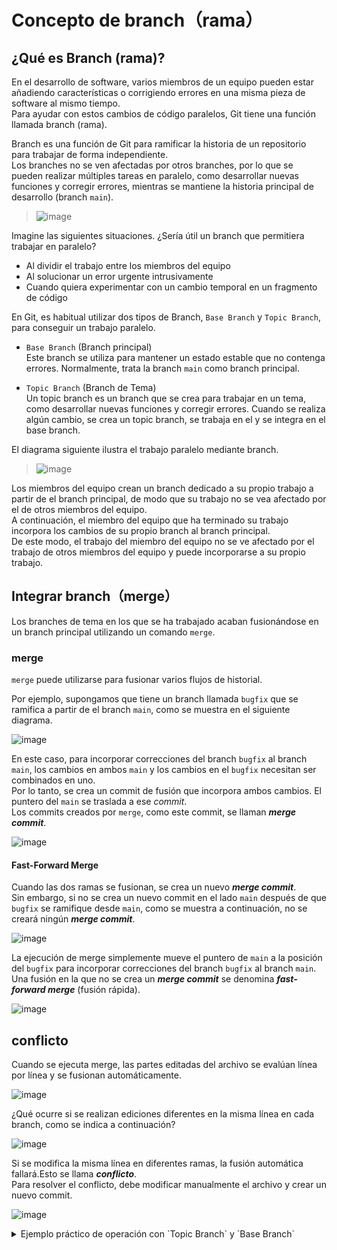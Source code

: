 # Concepto de branch（rama）

## ¿Qué es Branch (rama)?

En el desarrollo de software, varios miembros de un equipo pueden estar añadiendo características o corrigiendo errores en una misma pieza de software al mismo tiempo.<br>
Para ayudar con estos cambios de código paralelos, Git tiene una función llamada branch (rama).

Branch es una función de Git para ramificar la historia de un repositorio para trabajar de forma independiente.
<br>
Los branches no se ven afectadas por otros branches, por lo que se pueden realizar múltiples tareas en paralelo, como desarrollar nuevas funciones y corregir errores, mientras se mantiene la historia principal de desarrollo (branch `main`).

> ![image](https://github.com/user-attachments/assets/9a2fbf3d-e0f5-4472-a8db-347ac6cede8d)

Imagine las siguientes situaciones. ¿Sería útil un branch que permitiera trabajar en paralelo?

* Al dividir el trabajo entre los miembros del equipo
* Al solucionar un error urgente intrusivamente
* Cuando quiera experimentar con un cambio temporal en un fragmento de código

En Git, es habitual utilizar dos tipos de Branch, `Base Branch` y `Topic Branch`, para conseguir un trabajo paralelo.

* `Base Branch` (Branch principal)<br>
  Este branch se utiliza para mantener un estado estable que no contenga errores. Normalmente, trata la branch `main` como branch principal.

* `Topic Branch` (Branch de Tema)<br>
  Un topic branch es un branch que se crea para trabajar en un tema, como desarrollar nuevas funciones y corregir errores. Cuando se realiza algún cambio, se crea un topic branch, se trabaja en el y se integra en el base branch.

El diagrama siguiente ilustra el trabajo paralelo mediante branch.

> ![image](https://github.com/user-attachments/assets/0c7f6ae6-0d3a-4d3c-bb34-c6e1ded31299)

Los miembros del equipo crean un branch dedicado a su propio trabajo a partir de el branch principal, de modo que su trabajo no se vea afectado por el de otros miembros del equipo.<br>
A continuación, el miembro del equipo que ha terminado su trabajo incorpora los cambios de su propio branch al branch principal.<br>
De este modo, el trabajo del miembro del equipo no se ve afectado por el trabajo de otros miembros del equipo y puede incorporarse a su propio trabajo.

## Integrar branch（merge）

Los branches de tema en los que se ha trabajado acaban fusionándose en un branch principal utilizando un comando `merge`.

### merge

`merge` puede utilizarse para fusionar varios flujos de historial.

Por ejemplo, supongamos que tiene un branch llamada `bugfix` que se ramifica a partir de el branch `main`, como se muestra en el siguiente diagrama. 

![image](https://github.com/user-attachments/assets/19526091-2026-4ae1-89ef-47b8eb596652)

En este caso, para incorporar correcciones del branch `bugfix` al branch `main`, los cambios en ambos `main` y los cambios en el `bugfix` necesitan ser combinados en uno.
<br>Por lo tanto, se crea un commit de fusión que incorpora ambos cambios. El puntero del `main` se traslada a ese _commit_.
<br>Los commits creados por `merge`, como este commit, se llaman ***merge commit***.

![image](https://github.com/user-attachments/assets/c9e4398d-7b94-44ae-a2d7-06afba095e91)

#### Fast-Forward Merge

Cuando las dos ramas se fusionan, se crea un nuevo ***merge commit***.
<br>Sin embargo, si no se crea un nuevo commit en el lado `main` después de que `bugfix` se ramifique desde `main`, como se muestra a continuación, no se creará ningún ***merge commit***.

![image](https://github.com/user-attachments/assets/23d31582-9d93-4a2f-9532-255a957e41d7)

La ejecución de merge simplemente mueve el puntero de `main` a la posición del `bugfix` para incorporar correcciones del branch `bugfix` al branch `main`.
Una fusión en la que no se crea un ***merge commit*** se denomina ***fast-forward merge*** (fusión rápida).

![image](https://github.com/user-attachments/assets/ef270ef4-96e6-41c4-bdeb-ccb456aca668)

## conflicto

Cuando se ejecuta merge, las partes editadas del archivo se evalúan línea por línea y se fusionan automáticamente.

![image](https://github.com/user-attachments/assets/d93b6ad0-386d-477c-a745-6fe0bc25e8ee)

¿Qué ocurre si se realizan ediciones diferentes en la misma línea en cada branch, como se indica a continuación?

![image](https://github.com/user-attachments/assets/696a30b3-466d-40ee-afc2-2f0d161b25ab)

Si se modifica la misma línea en diferentes ramas, la fusión automática fallará.Esto se llama ***conflicto***.
<br>Para resolver el conflicto, debe modificar manualmente el archivo y crear un nuevo commit.

![image](https://github.com/user-attachments/assets/316ab0ec-35ca-4f7f-a361-95cfddb52ce6)

<details>

<summary>Ejemplo práctico de operación con `Topic Branch` y `Base Branch`
</summary>

## Ejemplo práctico de operación con `Topic Branch` y `Base Branch`

El funcionamiento con `Topic Branch` y `Base Branch` se ilustra con un sencillo ejemplo.

Por ejemplo, supongamos que está trabajando en el topic branch añadiendo una función y tiene que corregir un error.
![image](https://github.com/itcha-organization/git-tutorial/assets/83223664/8924bf8c-2f0a-4eb3-9e22-89097b01d0e5)

En estos casos, la `Base Branch` está todavía antes del desarrollo de la característica, por lo que se puede empezar a trabajar independientemente del desarrollo de la función nueva creando un nuevo `Topic Branch` para la corrección de errores desde aquí.
![image](https://github.com/itcha-organization/git-tutorial/assets/83223664/8c2c38e8-2a2d-4b7b-9d8c-d5b86704e48b)

Las correcciones de errores completadas pueden publicarse incorporándolas a la `Base Branch` original.
![image](https://github.com/itcha-organization/git-tutorial/assets/83223664/67f3d725-5486-42e8-835e-6472ef165b34)

A continuación, puede volver a el _branch_ original `azul` para seguir desarrollando la función.
![image](https://github.com/itcha-organization/git-tutorial/assets/83223664/46ad66ca-c4e7-4674-ad46-0827cfb9a3ca)

Sin embargo, le dio cuenta de que necesitaba el contenido de la corrección de errores actual, `commit X`, para continuar el trabajo.<br>
Aquí, hay dos maneras de importar el contenido de `commit X`: usando `merge` o `rebase`.　En este caso, hemos decidido utilizar `rebase` para integrar los cambios en la `Base Branch`.

![image](https://github.com/itcha-organization/git-tutorial/assets/83223664/94d99577-54bf-409f-a602-671b7a7a93c5)

Esto le permite continuar desarrollando la función con el contenido de `commit X` incorporado. De este modo, la bifurcación les permite trabajar en diferentes tareas en paralelo.

</details>

